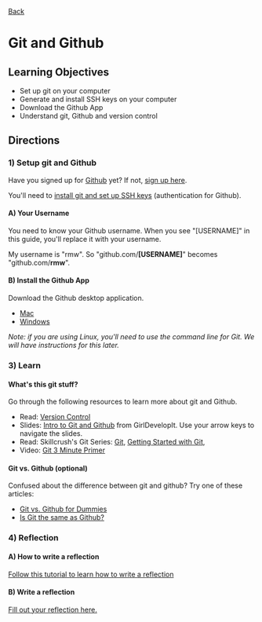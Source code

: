 [Back](README.md)

# Git and Github 

## Learning Objectives

* Set up git on your computer
* Generate and install SSH keys on your computer
* Download the Github App
* Understand git, Github and version control


## Directions

### 1) Setup git and Github

Have you signed up for [Github](http://www.github.com) yet? If not, [sign up here](https://github.com/).

You'll need to [install git and set up SSH keys](https://help.github.com/articles/set-up-git) (authentication for Github). 

#### A) Your Username

You need to know your Github username.  When you see "[USERNAME]" in this guide, you'll replace it with your username.

My username is "rmw".  So "github.com/**[USERNAME]**" becomes "github.com/**rmw**".


#### B) Install the Github App

Download the Github desktop application.

- [Mac](http://mac.github.com/)
- [Windows](http://windows.github.com/)

*Note: if you are using Linux, you'll need to use the command line for Git. We will have instructions for this later.*

### 3) Learn

#### What's this git stuff?

Go through the following resources to learn more about git and Github.

* Read: [Version Control](http://skillcrush.com/2013/02/11/version-control/) 
* Slides: [Intro to Git and Github](http://girldevelopit.com/assets/github/index.html#/) from GirlDevelopIt.  Use your arrow keys to navigate the slides.
* Read: Skillcrush's Git Series: [Git](http://skillcrush.com/2013/02/18/git/), [Getting Started with Git](http://skillcrush.com/2013/02/20/get-started-working-with-git/),
* Video: [Git 3 Minute Primer](http://www.youtube.com/watch?v=_Jmkvv_nKTE)

#### Git vs. Github (optional)

Confused about the difference between git and github? Try one of these articles:

* [Git vs. Github for Dummies](http://stephaniehoh.github.io/blog/2013/10/07/git-vs-github-for-dummies/)
* [Is Git the same as Github?](http://www.jahya.net/blog/?2013-05-git-vs-github)

### 4) Reflection

#### A) How to write a reflection

[Follow this tutorial to learn how to write a reflection](../add_a_reflection.md)

#### B) Write a reflection

[Fill out your reflection here.](../reflection.md)






